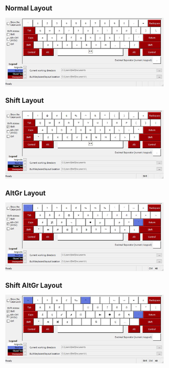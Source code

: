 ## Normal Layout
![Normal layout](https://github.com/EmilianoTalamo/emits-keyboard-layout/blob/master/preview/Emit.jpg)

## Shift Layout
![Shift Layout](https://github.com/EmilianoTalamo/emits-keyboard-layout/blob/master/preview/EmitShft.jpg)

## AltGr Layout
![AltGr Layout](https://github.com/EmilianoTalamo/emits-keyboard-layout/blob/master/preview/EmitAltGr.jpg)

## Shift AltGr Layout
![Shift AltGr Layout](https://github.com/EmilianoTalamo/emits-keyboard-layout/blob/master/preview/EmitShftAltGr.jpg)
